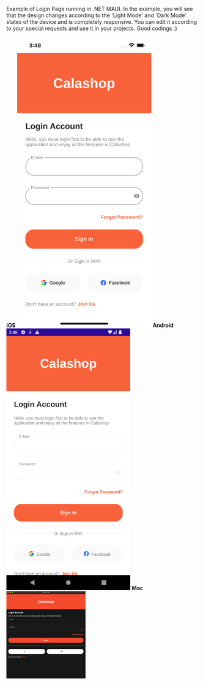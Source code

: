Example of Login Page running in .NET MAUI.
In the example, you will see that the design changes according to the 'Light Mode' and 'Dark Mode' states of the device and is completely responsive.
You can edit it according to your special requests and use it in your projects.
Good codings :)

<b>iOS</b>
<img src="https://github.com/bestekarx/LoginUIExample/blob/main/LoginUIKit/ios.png?raw=true" data-canonical-src="https://github.com/bestekarx/LoginUIExample/blob/main/LoginUIKit/ios.png?raw=true" width="351" height="759" />
<b>Android</b>
<img src="https://github.com/bestekarx/LoginUIExample/blob/main/LoginUIKit/android.png?raw=true" data-canonical-src="https://github.com/bestekarx/LoginUIExample/blob/main/LoginUIKit/android.png?raw=true" width="324" height="684" />
<b>Mac</b>
<img src="https://github.com/bestekarx/LoginUIExample/blob/main/LoginUIKit/mac.png?raw=true" data-canonical-src="https://github.com/bestekarx/LoginUIExample/blob/main/LoginUIKit/mac.png?raw=true" width="207" height="228" />
